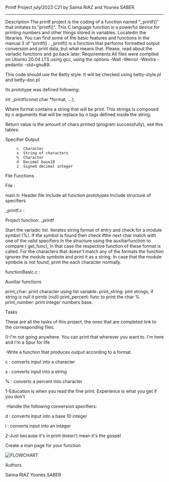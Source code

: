 Printf Project
july/2023 C21 by Saima RIAZ and Younes SABER

________________________________________


Description
The printf project is the coding of a function named "_printf()" that imitates to "printf()". This C language function is a powerful device for printing numbers and other things stored in variables. Locatedin the libraries. You can find some of the basic features and functions in the manual 3 of “printf() .
_printf() is a function that performs formatted output conversion and print data, but what means that. Please, read about the variadic functions and go back later.
Requirements
All files were compiled on Ubuntu 20.04 LTS using gcc, using the options
-Wall -Werror -Wextra -pedantic -std=gnu89.

This code should use the Betty style. It will be checked using betty-style.pl and betty-doc.pl

Its prototype was defined following:

int _printf(const char *format, ...);

Where format contains a string that will be print. This strings is composed by n arguments that will be replace by n tags defined inside the string.



Return value is the amount of chars printed (program successfully), see this tables:
   

  Specifier	            Output
      
         c	Character
         s	String of characters
         %	Character
         d	Decimal base10
         i	Signed decimal integer


File Functions

File :
	                               
main.h:	Header file Include all function prototypes
Include structure of specifiers

_printf.c :

Project function: _printf

Start the variadic list.
Iterates string format of entry and check for a module symbol (%). If the symbol is found then check ifthe next char match with one of the valid specifiers in the structure using the auxiliarfunction to compare ( get_func), in that case the respective function of these format is called.
For the characters that doesn't match any of the formats the function ignores the module symbole and print it as a string.
In case that the module symbole is not found, print the each character normally.

functionBasic.c :

Auxiliar functions

print_char: print character using list variable.
print_string: pint strings, if string is null it pirnts (null)
print_percent: func to print the char %
print_number: print integer numbers base.

Tasks

These are all the tasks of this project, the ones that are completed link to the corresponding files.

0-I'm not going anywhere. You can print that wherever you want to. I'm here and I'm a Spur for life

-Write a function that produces output according to a format.

 c : converts input into a character

 s : converts input into a string
 
 % : converts a percent into character

1-Education is when you read the fine print. Experience is what you get if you don't

-Handle the following conversion specifiers:

 d : converts input into a base 10 integer

 i : converts input into an integer

2-Just because it's in print doesn't mean it's the gospel

Create a man page for your function




![FLOWCHART](https://zupimages.net/up/23/30/pbpa.png)


Authors

Saima RIAZ
Younes SABER
